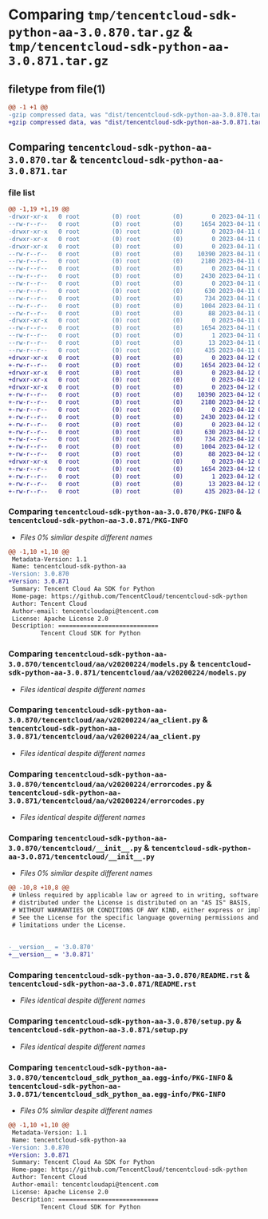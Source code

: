 # Comparing `tmp/tencentcloud-sdk-python-aa-3.0.870.tar.gz` & `tmp/tencentcloud-sdk-python-aa-3.0.871.tar.gz`

## filetype from file(1)

```diff
@@ -1 +1 @@
-gzip compressed data, was "dist/tencentcloud-sdk-python-aa-3.0.870.tar", last modified: Tue Apr 11 03:18:15 2023, max compression
+gzip compressed data, was "dist/tencentcloud-sdk-python-aa-3.0.871.tar", last modified: Wed Apr 12 00:13:40 2023, max compression
```

## Comparing `tencentcloud-sdk-python-aa-3.0.870.tar` & `tencentcloud-sdk-python-aa-3.0.871.tar`

### file list

```diff
@@ -1,19 +1,19 @@
-drwxr-xr-x   0 root         (0) root         (0)        0 2023-04-11 03:18:15.000000 tencentcloud-sdk-python-aa-3.0.870/
--rw-r--r--   0 root         (0) root         (0)     1654 2023-04-11 03:18:15.000000 tencentcloud-sdk-python-aa-3.0.870/PKG-INFO
-drwxr-xr-x   0 root         (0) root         (0)        0 2023-04-11 03:18:15.000000 tencentcloud-sdk-python-aa-3.0.870/tencentcloud/
-drwxr-xr-x   0 root         (0) root         (0)        0 2023-04-11 03:18:15.000000 tencentcloud-sdk-python-aa-3.0.870/tencentcloud/aa/
-drwxr-xr-x   0 root         (0) root         (0)        0 2023-04-11 03:18:15.000000 tencentcloud-sdk-python-aa-3.0.870/tencentcloud/aa/v20200224/
--rw-r--r--   0 root         (0) root         (0)    10390 2023-04-11 03:18:15.000000 tencentcloud-sdk-python-aa-3.0.870/tencentcloud/aa/v20200224/models.py
--rw-r--r--   0 root         (0) root         (0)     2180 2023-04-11 03:18:15.000000 tencentcloud-sdk-python-aa-3.0.870/tencentcloud/aa/v20200224/aa_client.py
--rw-r--r--   0 root         (0) root         (0)        0 2023-04-11 03:18:15.000000 tencentcloud-sdk-python-aa-3.0.870/tencentcloud/aa/v20200224/__init__.py
--rw-r--r--   0 root         (0) root         (0)     2430 2023-04-11 03:18:15.000000 tencentcloud-sdk-python-aa-3.0.870/tencentcloud/aa/v20200224/errorcodes.py
--rw-r--r--   0 root         (0) root         (0)        0 2023-04-11 03:18:15.000000 tencentcloud-sdk-python-aa-3.0.870/tencentcloud/aa/__init__.py
--rw-r--r--   0 root         (0) root         (0)      630 2023-04-11 03:18:15.000000 tencentcloud-sdk-python-aa-3.0.870/tencentcloud/__init__.py
--rw-r--r--   0 root         (0) root         (0)      734 2023-04-11 03:18:15.000000 tencentcloud-sdk-python-aa-3.0.870/README.rst
--rw-r--r--   0 root         (0) root         (0)     1004 2023-04-11 03:18:15.000000 tencentcloud-sdk-python-aa-3.0.870/setup.py
--rw-r--r--   0 root         (0) root         (0)       88 2023-04-11 03:18:15.000000 tencentcloud-sdk-python-aa-3.0.870/setup.cfg
-drwxr-xr-x   0 root         (0) root         (0)        0 2023-04-11 03:18:15.000000 tencentcloud-sdk-python-aa-3.0.870/tencentcloud_sdk_python_aa.egg-info/
--rw-r--r--   0 root         (0) root         (0)     1654 2023-04-11 03:18:15.000000 tencentcloud-sdk-python-aa-3.0.870/tencentcloud_sdk_python_aa.egg-info/PKG-INFO
--rw-r--r--   0 root         (0) root         (0)        1 2023-04-11 03:18:15.000000 tencentcloud-sdk-python-aa-3.0.870/tencentcloud_sdk_python_aa.egg-info/dependency_links.txt
--rw-r--r--   0 root         (0) root         (0)       13 2023-04-11 03:18:15.000000 tencentcloud-sdk-python-aa-3.0.870/tencentcloud_sdk_python_aa.egg-info/top_level.txt
--rw-r--r--   0 root         (0) root         (0)      435 2023-04-11 03:18:15.000000 tencentcloud-sdk-python-aa-3.0.870/tencentcloud_sdk_python_aa.egg-info/SOURCES.txt
+drwxr-xr-x   0 root         (0) root         (0)        0 2023-04-12 00:13:40.000000 tencentcloud-sdk-python-aa-3.0.871/
+-rw-r--r--   0 root         (0) root         (0)     1654 2023-04-12 00:13:40.000000 tencentcloud-sdk-python-aa-3.0.871/PKG-INFO
+drwxr-xr-x   0 root         (0) root         (0)        0 2023-04-12 00:13:40.000000 tencentcloud-sdk-python-aa-3.0.871/tencentcloud/
+drwxr-xr-x   0 root         (0) root         (0)        0 2023-04-12 00:13:40.000000 tencentcloud-sdk-python-aa-3.0.871/tencentcloud/aa/
+drwxr-xr-x   0 root         (0) root         (0)        0 2023-04-12 00:13:40.000000 tencentcloud-sdk-python-aa-3.0.871/tencentcloud/aa/v20200224/
+-rw-r--r--   0 root         (0) root         (0)    10390 2023-04-12 00:13:40.000000 tencentcloud-sdk-python-aa-3.0.871/tencentcloud/aa/v20200224/models.py
+-rw-r--r--   0 root         (0) root         (0)     2180 2023-04-12 00:13:40.000000 tencentcloud-sdk-python-aa-3.0.871/tencentcloud/aa/v20200224/aa_client.py
+-rw-r--r--   0 root         (0) root         (0)        0 2023-04-12 00:13:40.000000 tencentcloud-sdk-python-aa-3.0.871/tencentcloud/aa/v20200224/__init__.py
+-rw-r--r--   0 root         (0) root         (0)     2430 2023-04-12 00:13:40.000000 tencentcloud-sdk-python-aa-3.0.871/tencentcloud/aa/v20200224/errorcodes.py
+-rw-r--r--   0 root         (0) root         (0)        0 2023-04-12 00:13:40.000000 tencentcloud-sdk-python-aa-3.0.871/tencentcloud/aa/__init__.py
+-rw-r--r--   0 root         (0) root         (0)      630 2023-04-12 00:13:40.000000 tencentcloud-sdk-python-aa-3.0.871/tencentcloud/__init__.py
+-rw-r--r--   0 root         (0) root         (0)      734 2023-04-12 00:13:40.000000 tencentcloud-sdk-python-aa-3.0.871/README.rst
+-rw-r--r--   0 root         (0) root         (0)     1004 2023-04-12 00:13:40.000000 tencentcloud-sdk-python-aa-3.0.871/setup.py
+-rw-r--r--   0 root         (0) root         (0)       88 2023-04-12 00:13:40.000000 tencentcloud-sdk-python-aa-3.0.871/setup.cfg
+drwxr-xr-x   0 root         (0) root         (0)        0 2023-04-12 00:13:40.000000 tencentcloud-sdk-python-aa-3.0.871/tencentcloud_sdk_python_aa.egg-info/
+-rw-r--r--   0 root         (0) root         (0)     1654 2023-04-12 00:13:40.000000 tencentcloud-sdk-python-aa-3.0.871/tencentcloud_sdk_python_aa.egg-info/PKG-INFO
+-rw-r--r--   0 root         (0) root         (0)        1 2023-04-12 00:13:40.000000 tencentcloud-sdk-python-aa-3.0.871/tencentcloud_sdk_python_aa.egg-info/dependency_links.txt
+-rw-r--r--   0 root         (0) root         (0)       13 2023-04-12 00:13:40.000000 tencentcloud-sdk-python-aa-3.0.871/tencentcloud_sdk_python_aa.egg-info/top_level.txt
+-rw-r--r--   0 root         (0) root         (0)      435 2023-04-12 00:13:40.000000 tencentcloud-sdk-python-aa-3.0.871/tencentcloud_sdk_python_aa.egg-info/SOURCES.txt
```

### Comparing `tencentcloud-sdk-python-aa-3.0.870/PKG-INFO` & `tencentcloud-sdk-python-aa-3.0.871/PKG-INFO`

 * *Files 0% similar despite different names*

```diff
@@ -1,10 +1,10 @@
 Metadata-Version: 1.1
 Name: tencentcloud-sdk-python-aa
-Version: 3.0.870
+Version: 3.0.871
 Summary: Tencent Cloud Aa SDK for Python
 Home-page: https://github.com/TencentCloud/tencentcloud-sdk-python
 Author: Tencent Cloud
 Author-email: tencentcloudapi@tencent.com
 License: Apache License 2.0
 Description: ============================
         Tencent Cloud SDK for Python
```

### Comparing `tencentcloud-sdk-python-aa-3.0.870/tencentcloud/aa/v20200224/models.py` & `tencentcloud-sdk-python-aa-3.0.871/tencentcloud/aa/v20200224/models.py`

 * *Files identical despite different names*

### Comparing `tencentcloud-sdk-python-aa-3.0.870/tencentcloud/aa/v20200224/aa_client.py` & `tencentcloud-sdk-python-aa-3.0.871/tencentcloud/aa/v20200224/aa_client.py`

 * *Files identical despite different names*

### Comparing `tencentcloud-sdk-python-aa-3.0.870/tencentcloud/aa/v20200224/errorcodes.py` & `tencentcloud-sdk-python-aa-3.0.871/tencentcloud/aa/v20200224/errorcodes.py`

 * *Files identical despite different names*

### Comparing `tencentcloud-sdk-python-aa-3.0.870/tencentcloud/__init__.py` & `tencentcloud-sdk-python-aa-3.0.871/tencentcloud/__init__.py`

 * *Files 0% similar despite different names*

```diff
@@ -10,8 +10,8 @@
 # Unless required by applicable law or agreed to in writing, software
 # distributed under the License is distributed on an "AS IS" BASIS,
 # WITHOUT WARRANTIES OR CONDITIONS OF ANY KIND, either express or implied.
 # See the License for the specific language governing permissions and
 # limitations under the License.
 
 
-__version__ = '3.0.870'
+__version__ = '3.0.871'
```

### Comparing `tencentcloud-sdk-python-aa-3.0.870/README.rst` & `tencentcloud-sdk-python-aa-3.0.871/README.rst`

 * *Files identical despite different names*

### Comparing `tencentcloud-sdk-python-aa-3.0.870/setup.py` & `tencentcloud-sdk-python-aa-3.0.871/setup.py`

 * *Files identical despite different names*

### Comparing `tencentcloud-sdk-python-aa-3.0.870/tencentcloud_sdk_python_aa.egg-info/PKG-INFO` & `tencentcloud-sdk-python-aa-3.0.871/tencentcloud_sdk_python_aa.egg-info/PKG-INFO`

 * *Files 0% similar despite different names*

```diff
@@ -1,10 +1,10 @@
 Metadata-Version: 1.1
 Name: tencentcloud-sdk-python-aa
-Version: 3.0.870
+Version: 3.0.871
 Summary: Tencent Cloud Aa SDK for Python
 Home-page: https://github.com/TencentCloud/tencentcloud-sdk-python
 Author: Tencent Cloud
 Author-email: tencentcloudapi@tencent.com
 License: Apache License 2.0
 Description: ============================
         Tencent Cloud SDK for Python
```

